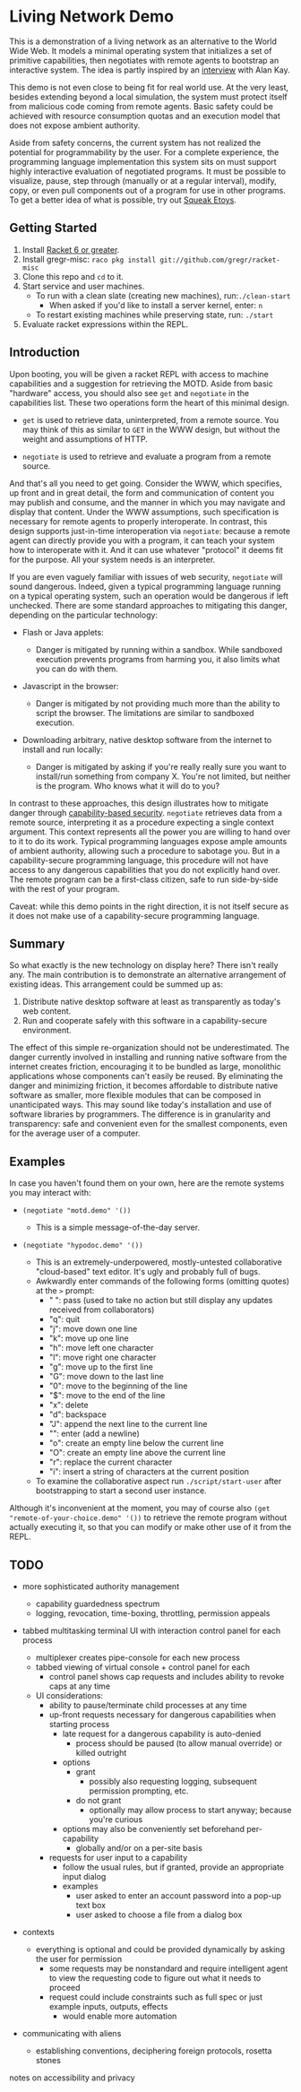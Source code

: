 # Living Network Demo

This is a demonstration of a living network as an alternative to the World Wide Web.  It models a minimal operating system that initializes a set of primitive capabilities, then negotiates with remote agents to bootstrap an interactive system.  The idea is partly inspired by an [interview](http://www.drdobbs.com/architecture-and-design/interview-with-alan-kay/240003442?pgno=2) with Alan Kay.

This demo is not even close to being fit for real world use.  At the very least, besides extending beyond a local simulation, the system must protect itself from malicious code coming from remote agents.  Basic safety could be achieved with resource consumption quotas and an execution model that does not expose ambient authority.

Aside from safety concerns, the current system has not realized the potential for programmability by the user.  For a complete experience, the programming language implementation this system sits on must support highly interactive evaluation of negotiated programs.  It must be possible to visualize, pause, step through (manually or at a regular interval), modify, copy, or even pull components out of a program for use in other programs.  To get a better idea of what is possible, try out [Squeak Etoys](http://www.squeakland.org).

## Getting Started

1. Install [Racket 6 or greater](http://download.racket-lang.org/).
2. Install gregr-misc: `raco pkg install git://github.com/gregr/racket-misc`
3. Clone this repo and `cd` to it.
4. Start service and user machines.
   - To run with a clean slate (creating new machines), run:`./clean-start`
       - When asked if you'd like to install a server kernel, enter: `n`
   - To restart existing machines while preserving state, run: `./start`
5. Evaluate racket expressions within the REPL.

## Introduction

Upon booting, you will be given a racket REPL with access to machine capabilities and a suggestion for retrieving the MOTD.  Aside from basic "hardware" access, you should also see `get` and `negotiate` in the capabilities list.  These two operations form the heart of this minimal design.

* `get` is used to retrieve data, uninterpreted, from a remote source.  You may think of this as similar to `GET` in the WWW design, but without the weight and assumptions of HTTP.

* `negotiate` is used to retrieve and evaluate a program from a remote source.

And that's all you need to get going.  Consider the WWW, which specifies, up front and in great detail, the form and communication of content you may publish and consume, and the manner in which you may navigate and display that content.  Under the WWW assumptions, such specification is necessary for remote agents to properly interoperate.  In contrast, this design supports just-in-time interoperation via `negotiate`: because a remote agent can directly provide you with a program, it can teach your system how to interoperate with it.  And it can use whatever "protocol" it deems fit for the purpose.  All your system needs is an interpreter.

If you are even vaguely familiar with issues of web security, `negotiate` will sound dangerous.  Indeed, given a typical programming language running on a typical operating system, such an operation would be dangerous if left unchecked.  There are some standard approaches to mitigating this danger, depending on the particular technology:

* Flash or Java applets:
  - Danger is mitigated by running within a sandbox.  While sandboxed execution prevents programs from harming you, it also limits what you can do with them.

* Javascript in the browser:
  - Danger is mitigated by not providing much more than the ability to script the browser.  The limitations are similar to sandboxed execution.

* Downloading arbitrary, native desktop software from the internet to install and run locally:
  - Danger is mitigated by asking if you're really really sure you want to install/run something from company X.  You're not limited, but neither is the program.  Who knows what it will do to you?

In contrast to these approaches, this design illustrates how to mitigate danger through [capability-based security](https://en.wikipedia.org/wiki/Capability-based_security).  `negotiate` retrieves data from a remote source, interpreting it as a procedure expecting a single context argument.  This context represents all the power you are willing to hand over to it to do its work.  Typical programming languages expose ample amounts of ambient authority, allowing such a procedure to sabotage you.  But in a capability-secure programming language, this procedure will not have access to any dangerous capabilities that you do not explicitly hand over.  The remote program can be a first-class citizen, safe to run side-by-side with the rest of your program.

Caveat: while this demo points in the right direction, it is not itself secure as it does not make use of a capability-secure programming language.

## Summary

So what exactly is the new technology on display here?  There isn't really any.  The main contribution is to demonstrate an alternative arrangement of existing ideas.  This arrangement could be summed up as:

1. Distribute native desktop software at least as transparently as today's web content.
2. Run and cooperate safely with this software in a capability-secure environment.

The effect of this simple re-organization should not be underestimated.  The danger currently involved in installing and running native software from the internet creates friction, encouraging it to be bundled as large, monolithic applications whose components can't easily be reused.  By eliminating the danger and minimizing friction, it becomes affordable to distribute native software as smaller, more flexible modules that can be composed in unanticipated ways.  This may sound like today's installation and use of software libraries by programmers.  The difference is in granularity and transparency: safe and convenient even for the smallest components, even for the average user of a computer.

## Examples

In case you haven't found them on your own, here are the remote systems you may interact with:

* `(negotiate "motd.demo" '())`
    - This is a simple message-of-the-day server.

* `(negotiate "hypodoc.demo" '())`
    - This is an extremely-underpowered, mostly-untested collaborative "cloud-based" text editor.  It's ugly and probably full of bugs.
    - Awkwardly enter commands of the following forms (omitting quotes) at  the `>` prompt:
        - " ": pass (used to take no action but still display any updates received from collaborators)
        - "q": quit
        - "j": move down one line
        - "k": move up one line
        - "h": move left one character
        - "l": move right one character
        - "g": move up to the first line
        - "G": move down to the last line
        - "0": move to the beginning of the line
        - "$": move to the end of the line
        - "x": delete
        - "d": backspace
        - "J": append the next line to the current line
        - "": enter (add a newline)
        - "o": create an empty line below the current line
        - "O": create an empty line above the current line
        - "r<REPLACEMENT-CHAR>": replace the current character
        - "i<STRING>": insert a string of characters at the current position
    - To examine the collaborative aspect run `./script/start-user` after bootstrapping to start a second user instance.

Although it's inconvenient at the moment, you may of course also `(get "remote-of-your-choice.demo" '())` to retrieve the remote program without actually executing it, so that you can modify or make other use of it from the REPL.

## TODO

- more sophisticated authority management
    - capability guardedness spectrum
    - logging, revocation, time-boxing, throttling, permission appeals

- tabbed multitasking terminal UI with interaction control panel for each process
    - multiplexer creates pipe-console for each new process
    - tabbed viewing of virtual console + control panel for each
        - control panel shows cap requests and includes ability to revoke caps at any time
    - UI considerations:
        - ability to pause/terminate child processes at any time
        - up-front requests necessary for dangerous capabilities when starting process
            - late request for a dangerous capability is auto-denied
                - process should be paused (to allow manual override) or killed outright
            - options
                - grant
                    - possibly also requesting logging, subsequent permission prompting, etc.
                - do not grant
                    - optionally may allow process to start anyway; because you're curious
            - options may also be conveniently set beforehand per-capability
                - globally and/or on a per-site basis
        - requests for user input to a capability
            - follow the usual rules, but if granted, provide an appropriate input dialog
            - examples
                - user asked to enter an account password into a pop-up text box
                - user asked to choose a file from a dialog box

- contexts
    - everything is optional and could be provided dynamically by asking the user for permission
        - some requests may be nonstandard and require intelligent agent to view the requesting code to figure out what it needs to proceed
        - request could include constraints such as full spec or just example inputs, outputs, effects
            - would enable more automation

- communicating with aliens
    - establishing conventions, deciphering foreign protocols, rosetta stones

notes on accessibility and privacy
